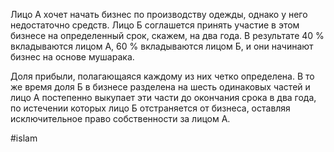 
Лицо А хочет начать бизнес по производству одежды, однако у него недостаточно средств. Лицо Б соглашется принять участие в этом бизнесе на определенный срок, скажем, на два года. В результате 40 % вкладываются лицом А, 60 % вкладываются лицом Б, и они начинают бизнес на основе мушарака. 

Доля прибыли, полагающаяся каждому из них  четко определена. В то же время доля Б в бизнесе разделена на шесть одинаковых частей и лицо А постепенно выкупает эти части до окончания срока в два года, по истечении которых лицо Б отстраняется от бизнеса, оставляя исключительное право собственности за лицом А.

#islam 